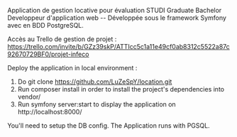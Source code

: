 Application de gestion locative pour évaluation STUDI Graduate Bachelor Developpeur d'application web
-- Développée sous le framework Symfony avec en BDD PostgreSQL.

Accès au Trello de gestion de projet : https://trello.com/invite/b/GZz39skP/ATTIcc5c1a11e49cf0ab8312c5522a87c92670729BF0/projet-infeco

Deploy the application in local environment :
1. Do git clone https://github.com/LuZeSpY/location.git 
2. Run composer install in order to install the project's dependencies into vendor/
3. Run symfony server:start to display the application on http://localhost:8000/

You'll need to setup the DB config.
The Application runs with PGSQL.
